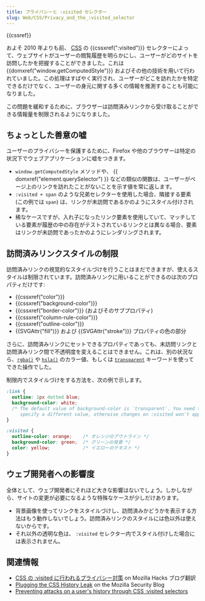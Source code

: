 ```yaml
---
title: プライバシーと :visited セレクター
slug: Web/CSS/Privacy_and_the_:visited_selector
---
```

{{cssref}}

およそ 2010 年よりも前、 [CSS](/ja/docs/Web/CSS) の {{cssxref(":visited")}} セレクターによって、ウェブサイトがユーザーの閲覧履歴を明らかにし、ユーザーがどのサイトを訪問したかを把握することができました。これは {{domxref("window.getComputedStyle")}} およびその他の技術を用いて行われていました。この処理はすばやく実行され、ユーザーがどこを訪れたかを特定できるだけでなく、ユーザーの身元に関する多くの情報を推測することも可能になりました。

この問題を緩和するために、ブラウザーは訪問済みリンクから受け取ることができる情報量を制限されるようになりました。

## ちょっとした善意の嘘

ユーザーのプライバシーを保護するために、Firefox や他のブラウザーは特定の状況下でウェブアプリケーションに嘘をつきます。

- `window.getComputedStyle` メソッドや、 {{ domxref("element.querySelector") }} などの類似の関数は、ユーザーがページ上のリンクを訪れたことがないことを示す値を常に返します。
- `:visited + span` のような兄弟セレクターを使用した場合、隣接する要素 (この例では `span`) は、リンクが未訪問であるかのようにスタイル付けされます。
- 稀なケースですが、入れ子になったリンク要素を使用していて、マッチしている要素が履歴の中の存在がテストされているリンクとは異なる場合、要素はリンクが未訪問であったかのようにレンダリングされます。

## 訪問済みリンクスタイルの制限

訪問済みリンクの視覚的なスタイルづけを行うことはまだできますが、使えるスタイルは制限されています。訪問済みリンクに用いることができるのは次のプロパティだけです:

- {{cssxref("color")}}
- {{cssxref("background-color")}}
- {{cssxref("border-color")}} (およびそのサブプロパティ)
- {{cssxref("column-rule-color")}}
- {{cssxref("outline-color")}}
- {{SVGAttr("fill")}} および {{SVGAttr("stroke")}} プロパティの色の部分

さらに、訪問済みリンクにセットできるプロパティであっても、未訪問リンクと訪問済みリンク間で不透明度を変えることはできません。これは、別の状況なら、[`rgba()`](</js/docs/Web/CSS/color_value#rgba()>) や [`hsla()`](</ja/docs/Web/CSS/color_value#hsla()>) のカラー値、もしくは [`transparent`](/ja/docs/Web/CSS/color_value#transparent) キーワードを使ってできた操作でした。

制限内でスタイルづけをする方法を、次の例で示します。

```css
:link {
  outline: 1px dotted blue;
  background-color: white;
  /* The default value of background-color is `transparent`. You need to
     specify a different value, otherwise changes on :visited won't apply. */
}

:visited {
  outline-color: orange;    /* オレンジのアウトライン */
  background-color: green;  /* グリーンの背景 */
  color: yellow;            /* イエローのテキスト */
}
```

## ウェブ開発者への影響度

全体として、ウェブ開発者にそれほど大きな影響はないでしょう。しかしながら、サイトの変更が必要になるような特殊なケースが少しだけあります。

- 背景画像を使ってリンクをスタイルづけし、訪問済みかどうかを表示する方法はもう動作しないでしょう。訪問済みリンクのスタイルには色以外は使えないからです。
- それ以外の透明な色は、 `:visited` セレクター内でスタイル付けした場合には表示されません。

## 関連情報

- [CSS の :visited に行われるプライバシー対策](https://dev.mozilla.jp/2010/04/privacy-related-changes-coming-to-css-vistited/) on Mozilla Hacks ブログ翻訳
- [Plugging the CSS History Leak](http://blog.mozilla.com/security/2010/03/31/plugging-the-css-history-leak/) on the Mozilla Security Blog
- [Preventing attacks on a user's history through CSS :visited selectors](http://dbaron.org/mozilla/visited-privacy)
